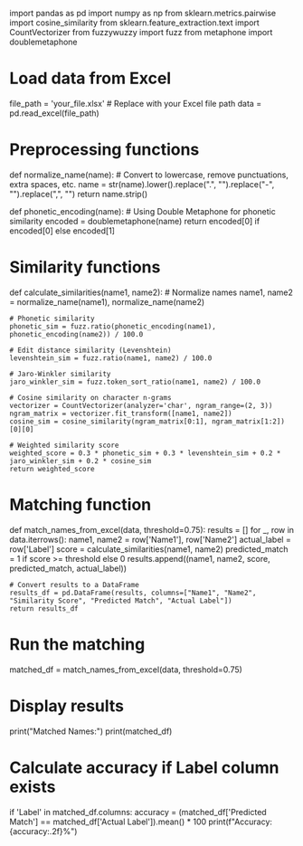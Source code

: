 import pandas as pd
import numpy as np
from sklearn.metrics.pairwise import cosine_similarity
from sklearn.feature_extraction.text import CountVectorizer
from fuzzywuzzy import fuzz
from metaphone import doublemetaphone

# Load data from Excel
file_path = 'your_file.xlsx'  # Replace with your Excel file path
data = pd.read_excel(file_path)

# Preprocessing functions
def normalize_name(name):
    # Convert to lowercase, remove punctuations, extra spaces, etc.
    name = str(name).lower().replace(".", "").replace("-", "").replace(",", "")
    return name.strip()

def phonetic_encoding(name):
    # Using Double Metaphone for phonetic similarity
    encoded = doublemetaphone(name)
    return encoded[0] if encoded[0] else encoded[1]

# Similarity functions
def calculate_similarities(name1, name2):
    # Normalize names
    name1, name2 = normalize_name(name1), normalize_name(name2)
    
    # Phonetic similarity
    phonetic_sim = fuzz.ratio(phonetic_encoding(name1), phonetic_encoding(name2)) / 100.0
    
    # Edit distance similarity (Levenshtein)
    levenshtein_sim = fuzz.ratio(name1, name2) / 100.0
    
    # Jaro-Winkler similarity
    jaro_winkler_sim = fuzz.token_sort_ratio(name1, name2) / 100.0

    # Cosine similarity on character n-grams
    vectorizer = CountVectorizer(analyzer='char', ngram_range=(2, 3))
    ngram_matrix = vectorizer.fit_transform([name1, name2])
    cosine_sim = cosine_similarity(ngram_matrix[0:1], ngram_matrix[1:2])[0][0]
    
    # Weighted similarity score
    weighted_score = 0.3 * phonetic_sim + 0.3 * levenshtein_sim + 0.2 * jaro_winkler_sim + 0.2 * cosine_sim
    return weighted_score

# Matching function
def match_names_from_excel(data, threshold=0.75):
    results = []
    for _, row in data.iterrows():
        name1, name2 = row['Name1'], row['Name2']
        actual_label = row['Label']
        score = calculate_similarities(name1, name2)
        predicted_match = 1 if score >= threshold else 0
        results.append((name1, name2, score, predicted_match, actual_label))
    
    # Convert results to a DataFrame
    results_df = pd.DataFrame(results, columns=["Name1", "Name2", "Similarity Score", "Predicted Match", "Actual Label"])
    return results_df

# Run the matching
matched_df = match_names_from_excel(data, threshold=0.75)

# Display results
print("Matched Names:")
print(matched_df)

# Calculate accuracy if Label column exists
if 'Label' in matched_df.columns:
    accuracy = (matched_df['Predicted Match'] == matched_df['Actual Label']).mean() * 100
    print(f"Accuracy: {accuracy:.2f}%")
